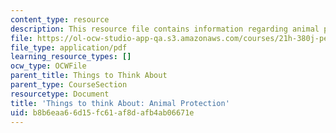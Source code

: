 ```yaml
---
content_type: resource
description: This resource file contains information regarding animal protection.
file: https://ol-ocw-studio-app-qa.s3.amazonaws.com/courses/21h-380j-people-and-other-animals-fall-2013/b8b6eaa66d15fc61af8dafb4ab06671e_MIT21H_380F13_read_notes07.pdf
file_type: application/pdf
learning_resource_types: []
ocw_type: OCWFile
parent_title: Things to Think About
parent_type: CourseSection
resourcetype: Document
title: 'Things to think About: Animal Protection'
uid: b8b6eaa6-6d15-fc61-af8d-afb4ab06671e
---
```

